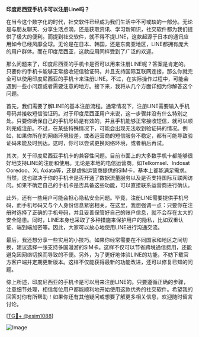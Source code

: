 **印度尼西亚手机卡可以注册Line吗？**

在当今这个数字化的时代，社交软件已经成为我们生活中不可或缺的一部分。无论是与朋友聊天、分享生活点滴，还是获取资讯、学习新知识，社交软件都为我们提供了极大的便利。而提到社交软件，就不得不提LINE，这款起源于日本的通讯应用如今已经风靡全球。无论是在日本、韩国，还是东南亚地区，LINE都拥有庞大的用户群体。而在印度尼西亚，这款应用同样受到了广泛的欢迎。

那么问题来了，印度尼西亚的手机卡是否可以用来注册LINE呢？答案是肯定的。只要你的手机卡能够正常接收短信验证码，并且支持国际互联网连接，那么你就完全可以使用印度尼西亚的手机卡来注册LINE。不过，在实际操作过程中，可能会遇到一些小问题或者需要注意的地方。接下来，我将从几个方面详细为你解答这个问题。

首先，我们需要了解LINE的基本注册流程。通常情况下，注册LINE需要输入手机号码并接收短信验证码。对于印度尼西亚用户来说，这一步骤并没有什么特别之处。只要你确保自己的手机号码是有效的，并且手机能够正常接收短信，就可以顺利完成注册。不过，在某些特殊情况下，可能会出现无法收到验证码的情况。例如，如果你所在的网络环境较差，或者运营商的短信服务不稳定，都有可能导致验证码未能及时到达。这时，你可以尝试更换网络环境，或者稍后再试。

其次，关于印度尼西亚手机卡的兼容性问题。目前市面上的大多数手机卡都能够很好地支持LINE的注册和使用。无论是本地的电信运营商，如Telkomsel、Indosat Ooredoo、XL Axiata等，还是虚拟运营商提供的SIM卡，基本上都能满足需求。当然，这也取决于你的手机卡是否开通了数据流量服务以及是否支持国际互联网访问。如果不确定自己的手机卡是否具备这些功能，可以直接联系运营商进行确认。

此外，还有一些用户可能会担心隐私安全问题。毕竟，注册LINE需要提供手机号码，而手机号码又与个人身份信息紧密相关。在这里，我想强调一点：只要你在注册时选择了正确的手机号码，并且妥善保管好自己的账户信息，就不会存在太大的安全隐患。同时，LINE本身也采取了多种措施来保护用户的隐私，比如双重认证、端到端加密等。因此，大家可以放心地使用LINE进行沟通交流。

最后，我还想分享一些实用的小技巧。如果你经常需要在不同国家和地区之间切换，建议选择一张支持多国漫游的SIM卡。这样不仅可以节省跨境通信费用，还能避免因网络切换而导致的不便。另外，为了更好地体验LINE的功能，不妨下载官方客户端并定期更新版本。这样不仅能获得最新的功能改进，还可以修复已知的问题。

综上所述，印度尼西亚的手机卡是可以用来注册LINE的。只要遵循正确的步骤，注意细节处理，相信每位用户都能顺利地开始使用这款优秀的社交软件。希望我的回答对你有所帮助！如果你还有其他疑问或想要了解更多相关信息，欢迎随时留言讨论。

[[TG💪+ @esim1088](https://t.me/s/esim1088)]

![Image](https://i.postimg.cc/4NQfJmqS/Snipaste-2025-05-13-00-14-12.png)